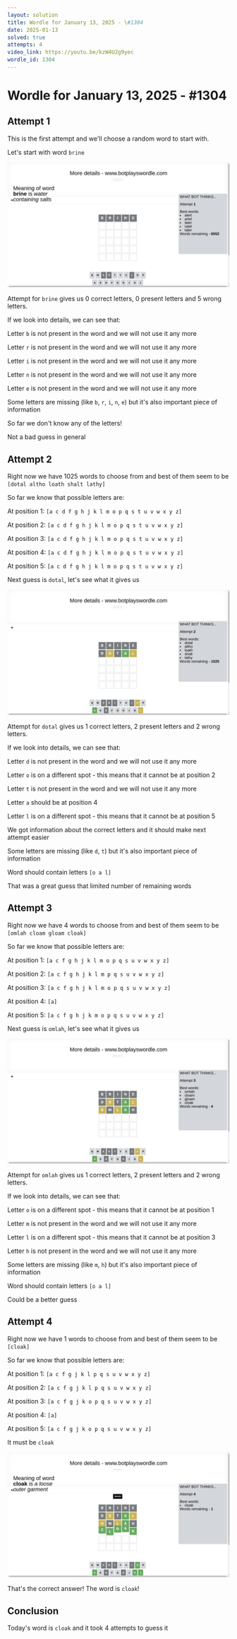 ```yaml
---
layout: solution
title: Wordle for January 13, 2025 - \#1304
date: 2025-01-13
solved: true
attempts: 4
video_link: https://youtu.be/kzW4U2g9yec
wordle_id: 1304
---
```


# Wordle for January 13, 2025 - \#1304

## Attempt 1

This is the first attempt and we'll choose a random word to start with.

Let's start with word `brine`

![Attempt 1](2025-01-13/attempt-1.png)

Attempt for `brine` gives us 0 correct letters, 0 present letters and 5 wrong letters.

If we look into details, we can see that:

Letter `b` is not present in the word and we will not use it any more

Letter `r` is not present in the word and we will not use it any more

Letter `i` is not present in the word and we will not use it any more

Letter `n` is not present in the word and we will not use it any more

Letter `e` is not present in the word and we will not use it any more

Some letters are missing (like `b`, `r`, `i`, `n`, `e`) but it's also important piece of information

So far we don't know any of the letters!

Not a bad guess in general



## Attempt 2

Right now we have 1025 words to choose from and best of them seem to be `[dotal altho loath shalt lathy]`

So far we know that possible letters are:

At position 1: `[a c d f g h j k l m o p q s t u v w x y z]`

At position 2: `[a c d f g h j k l m o p q s t u v w x y z]`

At position 3: `[a c d f g h j k l m o p q s t u v w x y z]`

At position 4: `[a c d f g h j k l m o p q s t u v w x y z]`

At position 5: `[a c d f g h j k l m o p q s t u v w x y z]`

Next guess is `dotal`, let's see what it gives us

![Attempt 2](2025-01-13/attempt-2.png)

Attempt for `dotal` gives us 1 correct letters, 2 present letters and 2 wrong letters.

If we look into details, we can see that:

Letter `d` is not present in the word and we will not use it any more

Letter `o` is on a different spot - this means that it cannot be at position 2

Letter `t` is not present in the word and we will not use it any more

Letter `a` should be at position 4

Letter `l` is on a different spot - this means that it cannot be at position 5

We got information about the correct letters and it should make next attempt easier

Some letters are missing (like `d`, `t`) but it's also important piece of information

Word should contain letters `[o a l]`

That was a great guess that limited number of remaining words



## Attempt 3

Right now we have 4 words to choose from and best of them seem to be `[omlah cloam gloam cloak]`

So far we know that possible letters are:

At position 1: `[a c f g h j k l m o p q s u v w x y z]`

At position 2: `[a c f g h j k l m p q s u v w x y z]`

At position 3: `[a c f g h j k l m o p q s u v w x y z]`

At position 4: `[a]`

At position 5: `[a c f g h j k m o p q s u v w x y z]`

Next guess is `omlah`, let's see what it gives us

![Attempt 3](2025-01-13/attempt-3.png)

Attempt for `omlah` gives us 1 correct letters, 2 present letters and 2 wrong letters.

If we look into details, we can see that:

Letter `o` is on a different spot - this means that it cannot be at position 1

Letter `m` is not present in the word and we will not use it any more

Letter `l` is on a different spot - this means that it cannot be at position 3

Letter `h` is not present in the word and we will not use it any more

Some letters are missing (like `m`, `h`) but it's also important piece of information

Word should contain letters `[o a l]`

Could be a better guess



## Attempt 4

Right now we have 1 words to choose from and best of them seem to be `[cloak]`

So far we know that possible letters are:

At position 1: `[a c f g j k l p q s u v w x y z]`

At position 2: `[a c f g j k l p q s u v w x y z]`

At position 3: `[a c f g j k o p q s u v w x y z]`

At position 4: `[a]`

At position 5: `[a c f g j k o p q s u v w x y z]`

It must be `cloak`

![Attempt 4](2025-01-13/attempt-4.png)

That's the correct answer! The word is `cloak`!

## Conclusion

Today's word is `cloak` and it took 4 attempts to guess it

